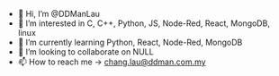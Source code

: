 - 👋 Hi, I’m @DDManLau
- 👀 I’m interested in C, C++, Python, JS, Node-Red, React, MongoDB, linux 
- 🌱 I’m currently learning Python, React, Node-Red, MongoDB
- 💞️ I’m looking to collaborate on NULL
- 📫 How to reach me -> chang.lau@ddman.com.my

<!---
DDManLau/DDManLau is a ✨ special ✨ repository because its `README.md` (this file) appears on your GitHub profile.
You can click the Preview link to take a look at your changes.
--->
